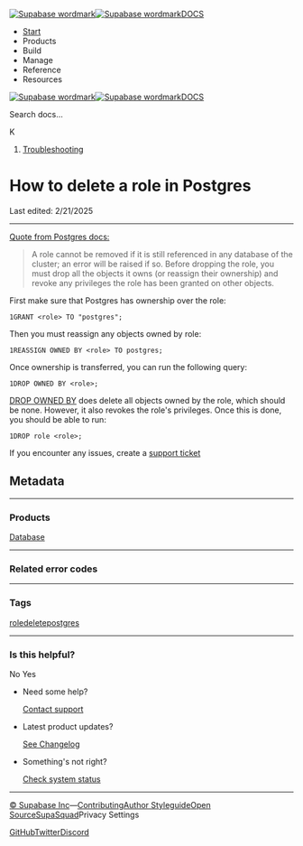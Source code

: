 [![Supabase wordmark](https://supabase.com/docs/_next/image?url=%2Fdocs%2Fsupabase-dark.svg&w=256&q=75&dpl=dpl_5BYG5BkQhU19GEfZfhcgAbeGcRQo)![Supabase wordmark](https://supabase.com/docs/_next/image?url=%2Fdocs%2Fsupabase-light.svg&w=256&q=75&dpl=dpl_5BYG5BkQhU19GEfZfhcgAbeGcRQo)DOCS](https://supabase.com/docs)

-   [Start](https://supabase.com/docs/guides/getting-started)
-   Products
-   Build
-   Manage
-   Reference
-   Resources

[![Supabase wordmark](https://supabase.com/docs/_next/image?url=%2Fdocs%2Fsupabase-dark.svg&w=256&q=75&dpl=dpl_5BYG5BkQhU19GEfZfhcgAbeGcRQo)![Supabase wordmark](https://supabase.com/docs/_next/image?url=%2Fdocs%2Fsupabase-light.svg&w=256&q=75&dpl=dpl_5BYG5BkQhU19GEfZfhcgAbeGcRQo)DOCS](https://supabase.com/docs)

Search docs...

K

1.  [Troubleshooting](https://supabase.com/docs/guides/troubleshooting)

# How to delete a role in Postgres

Last edited: 2/21/2025

* * *

[Quote from Postgres docs:](https://www.postgresql.org/docs/current/sql-droprole.html#:~:text=A%20role%20cannot%20be%20removed,been%20granted%20on%20other%20objects.)

> A role cannot be removed if it is still referenced in any database of the cluster; an error will be raised if so. Before dropping the role, you must drop all the objects it owns (or reassign their ownership) and revoke any privileges the role has been granted on other objects.

First make sure that Postgres has ownership over the role:

```
1GRANT <role> TO "postgres";
```

Then you must reassign any objects owned by role:

```
1REASSIGN OWNED BY <role> TO postgres;
```

Once ownership is transferred, you can run the following query:

```
1DROP OWNED BY <role>;
```

[DROP OWNED BY](https://www.postgresql.org/docs/current/sql-drop-owned.html) does delete all objects owned by the role, which should be none. However, it also revokes the role's privileges. Once this is done, you should be able to run:

```
1DROP role <role>;
```

If you encounter any issues, create a [support ticket](https://supabase.com/dashboard/support/new)

## Metadata

* * *

### Products

[Database](https://supabase.com/docs/guides/troubleshooting?products=database)

* * *

### Related error codes

[](https://supabase.com/docs/guides/troubleshooting?errorCodes=)

* * *

### Tags

[role](https://supabase.com/docs/guides/troubleshooting?tags=role)[delete](https://supabase.com/docs/guides/troubleshooting?tags=delete)[postgres](https://supabase.com/docs/guides/troubleshooting?tags=postgres)

* * *

### Is this helpful?

No Yes

-   Need some help?
    
    [Contact support](https://supabase.com/support)
-   Latest product updates?
    
    [See Changelog](https://supabase.com/changelog)
-   Something's not right?
    
    [Check system status](https://status.supabase.com/)

* * *

[© Supabase Inc](https://supabase.com/)—[Contributing](https://github.com/supabase/supabase/blob/master/apps/docs/DEVELOPERS.md)[Author Styleguide](https://github.com/supabase/supabase/blob/master/apps/docs/CONTRIBUTING.md)[Open Source](https://supabase.com/open-source)[SupaSquad](https://supabase.com/supasquad)Privacy Settings

[GitHub](https://github.com/supabase/supabase)[Twitter](https://twitter.com/supabase)[Discord](https://discord.supabase.com/)